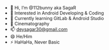 - 👋 Hi, I’m @112bunny aka SagaR
- 👀 Interested in Android Developing & Coding
- 🌱 Currently learning GitLab & Android Studio 
- 💞️ Cinematography 
- 📫 deysagar30@gmail.com
- 😄 He/Him
- ⚡ HaHaHa, Never Basic
